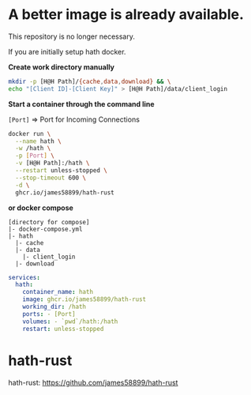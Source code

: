 # A better image is already available.
This repository is no longer necessary.

If you are initially setup hath docker.

**Create work directory manually**

```bash
mkdir -p [H@H Path]/{cache,data,download} && \
echo "[Client ID]-[Client Key]" > [H@H Path]/data/client_login
```

**Start a container through the command line**

`[Port]` => Port for Incoming Connections

```bash
docker run \
  --name hath \
  -w /hath \
  -p [Port] \
  -v [H@H Path]:/hath \
  --restart unless-stopped \
  --stop-timeout 600 \
  -d \
  ghcr.io/james58899/hath-rust
```

**or docker compose**

```
[directory for compose]
|- docker-compose.yml
|- hath
  |- cache
  |- data
    |- client_login
  |- download
```

```yaml
services:
  hath:
    container_name: hath
    image: ghcr.io/james58899/hath-rust
    working_dir: /hath
    ports: - [Port]
    volumes: - `pwd`/hath:/hath
    restart: unless-stopped
```

# hath-rust

hath-rust: https://github.com/james58899/hath-rust

